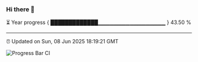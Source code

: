 ### Hi there 👋

⏳ Year progress { █████████████▁▁▁▁▁▁▁▁▁▁▁▁▁▁▁▁▁ } 43.50 %

---

⏰ Updated on Sun, 08 Jun 2025 18:19:21 GMT

![Progress Bar CI](https://github.com/liununu/liununu/workflows/Progress%20Bar%20CI/badge.svg)
